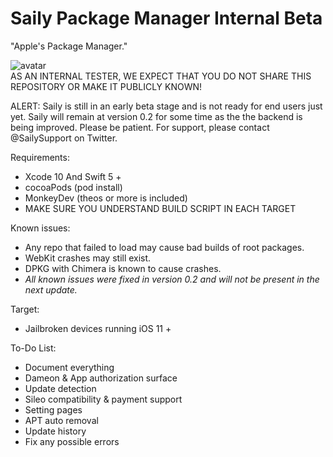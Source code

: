 # Saily Package Manager Internal Beta
"Apple's Package Manager."  

![avatar](https://github.com/Co2333/SailyPackageManager/raw/master/Artwork/LongBG.png)   
AS AN INTERNAL TESTER, WE EXPECT THAT YOU DO NOT SHARE THIS REPOSITORY OR MAKE IT PUBLICLY KNOWN!

ALERT: Saily is still in an early beta stage and is not ready for end users just yet. Saily will remain at version 0.2 for some time as the the backend is being improved. Please be patient. For support, please contact @SailySupport on Twitter.

Requirements:   
  - Xcode 10 And Swift 5 +  
  - cocoaPods  (pod install)
  - MonkeyDev (theos or more is included)
  - MAKE SURE YOU UNDERSTAND BUILD SCRIPT IN EACH TARGET
  
Known issues:
  - Any repo that failed to load may cause bad builds of root packages. 
  - WebKit crashes may still exist.
  - DPKG with Chimera is known to cause crashes.
  - *All known issues were fixed in version 0.2 and will not be present in the next update.*
  
Target:  
  - Jailbroken devices running iOS 11 +  
  
To-Do List:
  - Document everything
  - Dameon & App authorization surface
  - Update detection
  - Sileo compatibility & payment support
  - Setting pages
  - APT auto removal
  - Update history
  - Fix any possible errors
